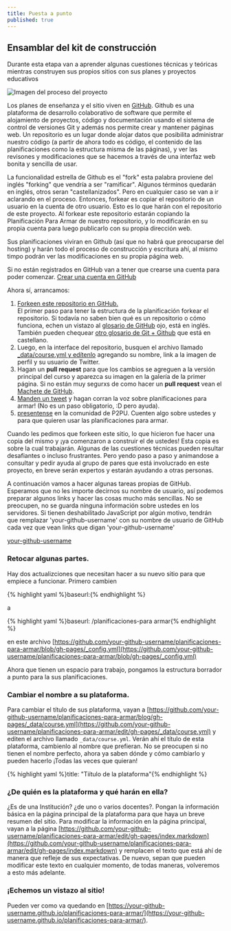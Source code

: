 ```yaml
---
title: Puesta a punto
published: true
---
```


## Ensamblar del kit de construcción

Durante esta etapa van a aprender algunas cuestiones técnicas y
teóricas mientras construyen sus propios sitios con sus planes y
proyectos educativos

![Imagen del proceso del proyecto]({{site.baseurl}}/img/process.png)


Los planes de enseñanza y el sitio viven en
[GitHub](http://github.com). Github es una plataforma de desarrollo
colaborativo de software que permite el alojamiento de proyectos,
código y documentación usando el sistema de control de versiones Git y
además nos permite crear y mantener páginas web. Un repositorio es un
lugar donde alojar datos que posibilita administrar nuestro código (a
partir de ahora todo es código, el contenido de las planificaciones
como la estructura misma de las páginas), y ver las revisones y
modificaciones que se hacemos a través de una interfaz web bonita y
sencilla de usar.

La funcionalidad estrella de Github es el "fork" esta palabra proviene
del inglés "forking" que vendría a ser "ramificar". Algunos términos
quedarán en inglés, otros seran "castellanizados". Pero en cualquier
caso se van a ir aclarando en el proceso. Entonces, forkear es copiar
el repositorio de un usuario en la cuenta de otro usuario. Esto es lo
que harán con el repositorio de este proyecto. Al forkear este
repositorio estarán copiando la Planificación Para Armar de nuestro
repositorio, y lo modificarán en su propia cuenta para luego
publicarlo con su propia dirección web.

Sus planificaciones viviran en Github (así que no habrá que
preocuparse del hosting) y harán todo el proceso de construcción y
escritura ahí, al mismo timpo podrán ver las modificaciones en su
propia página web.

Si no están registrados en GitHub van a tener que crearse una cuenta
para poder comenzar.  <a class="btn btn-primary"
href="https://github.com/join" target="_blank"><i class="fa
fa-code-fork"></i>Crear una cuenta en GitHub</a>

Ahora sí, arrancamos:

1. <a class="btn btn-primary"
   href="https://github.com/acercadelaeducacion/planificaciones-para-armar/fork"
   target="_blank"><i class="fa fa-code-fork"></i> Forkeen este
   repositorio en GitHub.</a></li> El primer paso para tener la
   estructura de la planificación forkear el repositorio. Si
   todavía no saben bien qué es un repositorio o cómo funciona, echen
   un vistazo al <a
   href="https://help.github.com/articles/github-glossary" >glosario
   de GitHub</a> ojo, está en inglés. También pueden chequear <a
   href="http://www.yagoperez.com/un_poco_de_git_y_de_github%E2%80%8E/">otro
   glosario de Git + Github</a> que está en castellano.
2. Luego, en la interface del repositorio, busquen el archivo llamado
   <a class="btn btn-primary"
   href="https://github.com/acercadelaeducacion/planificaciones-para-armar/edit/gh-pages/_data/course.yml"
   target="_blank"><i class="fa fa-edit"></i>_data/course.yml y
   edítenlo</a> agregando su nombre, link a la imagen de perfil y su usuario de
   Twitter.
3. Hagan un **pull request** para que los cambios se agreguen a la versión principal del curso y aparezca su imagen en la galería de
   la primer página. Si no están muy segurxs de como hacer un **pull request** vean el <a href="{{site.baseurl}}{% post_url 2000-01-02-github-cheatsheet %}">Machete de GitHub</a>.
4. <a class="btn btn-primary" target="_blank"
   href="https://twitter.com/intent/tweet?url=http%3A%2F%2Fhowto.p2pu.org&text=Crear%20planificaciones%20online%20y%20participar%20de%20comunidades%20de%20Prácticas&hashtags=planificacionesparaarmar&via=p2pu&related=p2pu&via=amaciel&related=amaciel"><i
   class="fa fa-twitter"></i> Manden un tweet</a> y hagan corran la voz
   sobre planificaciones para armar! (No es un paso obligatorio, :D
   pero ayuda).
5. <a class="btn btn-primary" target="_blank"
   href="http://community.p2pu.org/t/please-introduce-yourself/28"><i
   class="fa fa-weixin"></i> presentense</a> en la comunidad de
   P2PU. Cuenten algo sobre ustedes y para que quieren usar las
   planificaciones para armar.

Cuando les pedimos que forkeen este sitio, lo que hicieron fue hacer
una copia del mismo y ¡ya comenzaron a construir el de ustedes! Esta
copia es sobre la cual trabajarán. Algunas de las cuestiones técnicas
pueden resultar desafiantes o incluso frustrantes. Pero yendo paso a
paso y animandose a consultar y pedir ayuda al grupo de pares que está
involucrado en este proyecto, en breve serán expertos y estarán
ayudando a otras personas.

<div id="ghUsername-intro">

A continuación vamos a hacer algunas tareas propias de
GitHub. Esperamos que no les importe decirnos su nombre de usuario,
así podemos preparar algunos links y hacer las cosas mucho más
sencillas. No se preocupen, no se guarda ninguna información sobre
ustedes en los servidores. Si tienen deshabilitado JavaScript por
algún motivo, tendrán que remplazar 'your-github-username' con su
nombre de usuario de GitHub cada vez que vean links que digan
'your-github-username' </div>

[your-github-username](https://github.com/your-github-username-set/planificaciones-para-armar/)

### Retocar algunas partes.

Hay dos actualizciones que necesitan hacer a su nuevo sitio para que empiece a funcionar. Primero cambien

{% highlight yaml %}baseurl:{% endhighlight %}

a

{% highlight yaml %}baseurl: /planificaciones-para armar{% endhighlight %}

en este archivo [https://github.com/your-github-username/planificaciones-para-armar/blob/gh-pages/_config.yml](https://github.com/your-github-username/planificaciones-para-armar/blob/gh-pages/_config.yml)

<!--Luego, borrar un archivo llamado CNAME [https://github.com/your-github-username/planificaciones-para-armar/blob/gh-pages/CNAME](https://github.com/your-github-username/planificaciones-para-armar/blob/gh-pages/CNAME)-->


Ahora que tienen un espacio para trabajo, pongamos la estructura borrador a punto para la sus planificaciones.

### Cambiar el  nombre a su plataforma.

Para cambiar el título de sus plataforma, vayan a [https://github.com/your-github-username/planificaciones-para-armar/blog/gh-pages/_data/course.yml](https://github.com/your-github-username/planificaciones-para-armar/edit/gh-pages/_data/course.yml) y editen el archivo llamado `_data/course.yml`. Verán ahí el título de esta plataforma, cambienlo al nombre que prefieran. No se preocupen si no tienen el nombre perfecto, ahora ya saben dónde y cómo cambiarlo y pueden hacerlo ¡Todas las veces que quieran!

{% highlight yaml %}title: "Tiítulo de la plataforma"{% endhighlight %}

### ¿De quién es la plataforma y qué harán en ella?

¿Es de una Institución? ¿de uno o varios docentes?. Pongan la información básica en la página principal de la plataforma para que haya un breve resumen del sitio. Para modificar la información en la página principal, vayan a la página [https://github.com/your-github-username/planificaciones-para-armar/edit/gh-pages/index.markdown](https://github.com/your-github-username/planificaciones-para-armar/edit/gh-pages/index.markdown) y remplacen el texto que está ahí de manera que refleje de sus expectativas. De nuevo, sepan que pueden modificar este texto en cualquier momento, de todas maneras, volveremos a esto más adelante.

### ¡Echemos un vistazo al sitio!

Pueden ver como va quedando en  [https://your-github-username.github.io/planificaciones-para-armar/](https://your-github-username.github.io/planificaciones-para-armar/).
